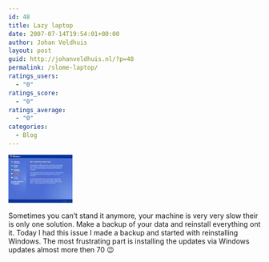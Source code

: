 ```yaml
---
id: 48
title: Lazy laptop
date: 2007-07-14T19:54:01+00:00
author: Johan Veldhuis
layout: post
guid: http://johanveldhuis.nl/?p=48
permalink: /slome-laptop/
ratings_users:
  - "0"
ratings_score:
  - "0"
ratings_average:
  - "0"
categories:
  - Blog
---
```

[![Windows XP installatie](/wp-content/uploads/2008/03/windowsxp.thumbnail.jpg)](/wp-content/uploads/2008/03/windowsxp.jpg "Windows XP installatie")

Sometimes you can&#8217;t stand it anymore, your machine is very very slow their is only one solution. Make a backup of your data and reinstall everything ont it. Today I had this issue I made a backup and started with reinstalling Windows. The most frustrating part is installing the updates via Windows updates almost more then 70 😉